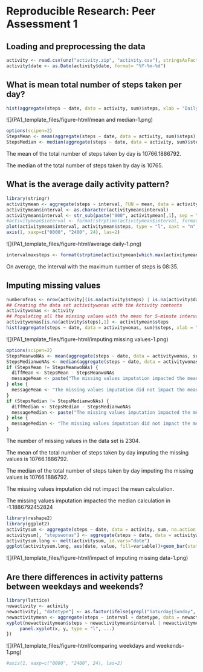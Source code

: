 # Reproducible Research: Peer Assessment 1


## Loading and preprocessing the data

```r
activity <- read.csv(unz("activity.zip", "activity.csv"), stringsAsFactors=FALSE, na.strings = "NA")
activity$date <- as.Date(activity$date, format= "%Y-%m-%d")
```


## What is mean total number of steps taken per day?

```r
hist(aggregate(steps ~ date, data = activity, sum)$steps, xlab = "Daily steps", main = "Histogram of Daily Steps")
```

![](PA1_template_files/figure-html/mean and median-1.png) 

```r
options(scipen=2)
StepsMean <- mean(aggregate(steps ~ date, data = activity, sum)$steps)
StepsMedian <- median(aggregate(steps ~ date, data = activity, sum)$steps)
```
The mean of the total number of steps taken by day is 10766.1886792.

The median of the total number of steps taken by day is 10765.

## What is the average daily activity pattern?

```r
library(stringr)
activitymean <- aggregate(steps ~ interval, FUN = mean, data = activity)
activitymean$interval <- as.character(activitymean$interval)
activitymean$interval <- str_sub(paste("000", activitymean[,1], sep = ""), -4)
#activitymean$interval <- format(strptime(activitymean$interval, format="%H%M"), format = "%H:%M")
plot(activitymean$interval, activitymean$steps, type = "l", xaxt = "n", main = "Average Daily Activity pattern", xlab = "Intervals", ylab = "Steps average")
axis(1, xaxp=c("0000", "2400", 24), las=2)
```

![](PA1_template_files/figure-html/average daily-1.png) 

```r
intervalmaxsteps <- format(strptime(activitymean[which.max(activitymean$steps),1], format="%H%M"), format = "%H:%M")
```
On average, the interval with the maximum number of steps is 08:35.

## Imputing missing values

```r
numberofnas <- nrow(activity[(is.na(activity$steps) | is.na(activity$date) | is.na(activity$interval)),])
## Creating the data set activitywonas with the Activity contents
activitywonas <- activity
## Populating all the missing values with the mean for 5-minute interval calculated previously
activitywonas[is.na(activity$steps),1] <- activitymean$steps
hist(aggregate(steps ~ date, data = activitywonas, sum)$steps, xlab = "Daily steps", main = "Histogram of Daily Steps")
```

![](PA1_template_files/figure-html/imputing missing values-1.png) 

```r
options(scipen=2)
StepsMeanwoNAs <- mean(aggregate(steps ~ date, data = activitywonas, sum)$steps)
StepsMedianwoNAs <- median(aggregate(steps ~ date, data = activitywonas, sum)$steps)
if (StepsMean != StepsMeanwoNAs) {
  diffMean <- StepsMean - StepsMeanwoNAs
  messageMean <- paste("The missing values imputation impacted the mean calculation in ", diffMean, sep = "")
} else {
  messageMean <- "The missing values imputation did not impact the mean calculation."
}
if (StepsMedian != StepsMedianwoNAs) {
  diffMedian <- StepsMedian - StepsMedianwoNAs
  messageMedian <- paste("The missing values imputation impacted the median calculation in ", diffMedian, sep = "")
} else {
  messageMedian <- "The missing values imputation did not impact the median calculation."
}
```

The number of missing values in the data set is 2304.

The mean of the total number of steps taken by day imputing the missing values is 10766.1886792.

The median of the total number of steps taken by day imputing the missing values is 10766.1886792.

The missing values imputation did not impact the mean calculation.

The missing values imputation impacted the median calculation in -1.1886792452824


```r
library(reshape2)
library(ggplot2)
activitysum <- aggregate(steps ~ date, data = activity, sum, na.action = NULL)
activitysum[, "stepswonas"] <- aggregate(steps ~ date, data = activitywonas, sum)$steps
activitysum.long <- melt(activitysum, id.vars="date")
ggplot(activitysum.long, aes(date, value, fill=variable))+geom_bar(stat="identity",position="dodge") + scale_fill_discrete(name="date", labels=c("W/O Missing Values Imputation", "With Missing Values Imputation")) + labs(x = "Dates", y = "Steps Average")
```

![](PA1_template_files/figure-html/impact of imputing missing data-1.png) 

## Are there differences in activity patterns between weekdays and weekends?

```r
library(lattice)
newactivity <- activity
newactivity[, "datetype"] <- as.factor(ifelse(grepl("Saturday|Sunday", weekdays(newactivity$date)), "weekend", "weekday"))
newactivitymean <- aggregate(steps ~ interval + datetype, data = newactivity, mean)
xyplot(newactivitymean$steps ~ newactivitymean$interval | newactivitymean$datetype, xlab = "Interval", ylab = "Number of steps", panel = function(x, y, ...) {
     panel.xyplot(x, y, type = "l", ...)
})
```

![](PA1_template_files/figure-html/comparing weekdays and weekends-1.png) 

```r
#axis(1, xaxp=c("0000", "2400", 24), las=2)
```
